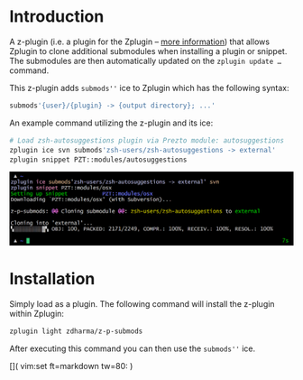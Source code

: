 # Introduction

A z-plugin (i.e. a plugin for the Zplugin – [more information](../Z-PLUGINS/))
that allows Zplugin to clone additional submodules when installing a plugin or
snippet. The submodules are then automatically updated on the `zplugin update …`
command.

This z-plugin adds `submods''` ice to Zplugin which has the following syntax:

```zsh
submods'{user}/{plugin} -> {output directory}; ...'
```

An example command utilizing the z-plugin and its ice:

```zsh
# Load zsh-autosuggestions plugin via Prezto module: autosuggestions
zplugin ice svn submods'zsh-users/zsh-autosuggestions -> external'
zplugin snippet PZT::modules/autosuggestions
```

![screenshot](img/z-p-submods.png)

# Installation

Simply load as a plugin. The following command will install the z-plugin within
Zplugin:

```zsh
zplugin light zdharma/z-p-submods
```

After executing this command you can then use the `submods''` ice.

[]( vim:set ft=markdown tw=80: )
